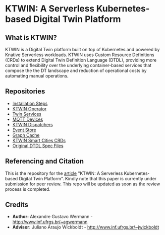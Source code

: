 # KTWIN: A Serverless Kubernetes-based Digital Twin Platform

## What is KTWIN?

KTWIN is a Digital Twin platform built on top of Kubernetes and powered by Knative Serverless workloads. KTWIN uses Custom Resource Definitions (CRDs) to extend Digital Twin Definition Language (DTDL), providing more control and flexibility over the underlying container-based services that compose the the DT landscape and reduction of operational costs by automating manual operations.

## Repositories

- [Installation Steps](https://github.com/Open-Digital-Twin/ktwin-operator/tree/main/docs)
- [KTWIN Operator](https://github.com/Open-Digital-Twin/ktwin-operator)
- [Twin Services](https://github.com/Open-Digital-Twin/ktwin-smart-cities-services)
- [MQTT Devices](https://github.com/Open-Digital-Twin/ktwin-smart-cities-devices)
- [KTWIN Dispatchers](https://github.com/Open-Digital-Twin/ktwin-dispatchers)
- [Event Store](https://github.com/Open-Digital-Twin/ktwin-event-store)
- [Graph Cache](https://github.com/Open-Digital-Twin/ktwin-graph-cache)
- [KTWIN Smart Cities CRDs](https://github.com/Open-Digital-Twin/ktwin-smart-cities-devices)
- [Original DTDL Spec Files](https://github.com/Open-Digital-Twin/ktwin-opendigitaltwins-smartcities)

## Referencing and Citation

This is the repository for the [article](https://arxiv.org/abs/2408.01635) "KTWIN: A Serverless Kubernetes-based Digital Twin Platform". Kindly note that this paper is currently under submission for peer review. This repo will be updated as soon as the review process is completed.

## Credits

- **Author:** Alexandre Gustavo Wermann - http://www.inf.ufrgs.br/~agwermann
- **Advisor:** Juliano Araujo Wickboldt - http://www.inf.ufrgs.br/~jwickboldt